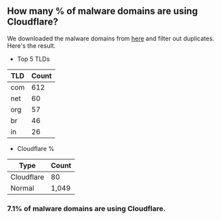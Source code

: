 ## How many % of malware domains are using Cloudflare?


We downloaded the malware domains from [here](https://urlhaus.abuse.ch) and filter out duplicates.
Here's the result.


[//]: # (start replacement)


- Top 5 TLDs

| TLD | Count |
| --- | --- |
| com | 612 |
| net | 60 |
| org | 57 |
| br | 46 |
| in | 26 |


- Cloudflare %

| Type | Count |
| --- | --- |
| Cloudflare | 80 |
| Normal | 1,049 |


### 7.1% of malware domains are using Cloudflare.